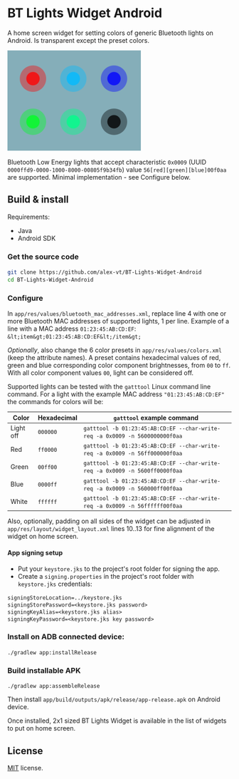 # BT Lights Widget Android

A home screen widget for setting colors of generic Bluetooth lights on Android. 
Is transparent except the preset colors.

<img src="example.png"/>

Bluetooth Low Energy lights that accept characteristic `0x0009` 
(UUID `0000ffd9-0000-1000-8000-00805f9b34fb`) value `56[red][green][blue]00f0aa` are supported.
Minimal implementation - see Configure below.


## Build & install

Requirements:

* Java
* Android SDK

### Get the source code

```bash
git clone https://github.com/alex-vt/BT-Lights-Widget-Android
cd BT-Lights-Widget-Android
```

### Configure

In `app/res/values/bluetooth_mac_addresses.xml`, replace line 4 with 
one or more Bluetooth MAC addresses of supported lights, 1 per line. 
Example of a line with a MAC address `01:23:45:AB:CD:EF`: `&lt;item&gt;01:23:45:AB:CD:EF&lt;/item&gt;`

_Optionally_, also change the 6 color presets in `app/res/values/colors.xml` 
(keep the attribute names). A preset contains hexadecimal values of red, green and blue 
corresponding color component brightnesses, from `00` to `ff`. 
With all color component values `00`, light can be considered off.

Supported lights can be tested with the `gatttool` Linux command line command.
For a light with the example MAC address `"01:23:45:AB:CD:EF"` the commands for colors will be:

| Color     | Hexadecimal | `gatttool` example command                                                   |
|-----------|-------------|------------------------------------------------------------------------------|
| Light off | `000000`    | `gatttool -b 01:23:45:AB:CD:EF --char-write-req -a 0x0009 -n 5600000000f0aa` |
| Red       | `ff0000`    | `gatttool -b 01:23:45:AB:CD:EF --char-write-req -a 0x0009 -n 56ff000000f0aa` |
| Green     | `00ff00`    | `gatttool -b 01:23:45:AB:CD:EF --char-write-req -a 0x0009 -n 5600ff0000f0aa` |
| Blue      | `0000ff`    | `gatttool -b 01:23:45:AB:CD:EF --char-write-req -a 0x0009 -n 560000ff00f0aa` |
| White     | `ffffff`    | `gatttool -b 01:23:45:AB:CD:EF --char-write-req -a 0x0009 -n 56ffffff00f0aa` |

Also, optionally, padding on all sides of the widget can be adjusted 
in `app/res/layout/widget_layout.xml` lines 10..13 for fine alignment of the widget on home screen.

#### App signing setup

* Put your `keystore.jks` to the project's root folder for signing the app.
* Create a `signing.properties` in the project's root folder with `keystore.jks` credentials:

```
signingStoreLocation=../keystore.jks
signingStorePassword=<keystore.jks password>
signingKeyAlias=<keystore.jks alias>
signingKeyPassword=<keystore.jks key password>
```

### Install on ADB connected device:

```
./gradlew app:installRelease
```

### Build installable APK

```
./gradlew app:assembleRelease
```

Then install `app/build/outputs/apk/release/app-release.apk` on Android device.

Once installed, 2x1 sized BT Lights Widget is available in the list of widgets 
to put on home screen.


## License

[MIT](LICENSE) license.
